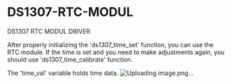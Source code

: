# DS1307-RTC-MODUL
DS1307 RTC MODUL DRIVER

After properly initializing the 'ds1307_time_set' function, you can use the RTC module.
If the time is set and you need to make adjustments again, you should use 'ds1307_time_calibrate' function.

The 'time_val' variable holds time data.
![Uploading image.png…]()
